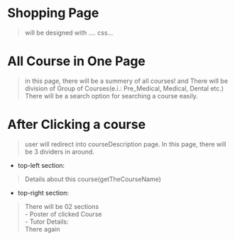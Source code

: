<!-- ============================================ Shopping Page ========================================================== -->
# Shopping Page
  > will be designed with .... css...

# All Course in One Page
  > in this page, there will be a summery of all courses! and There will be division of Group of Courses(e.i.: Pre_Medical, Medical, Dental etc.)  
  There will be a search option for searching a course easily.


# After Clicking a course
  > user will redirect into courseDescription page. In this page, there will be 3 dividers in around.

- top-left section:
> Details about this course(getTheCourseName)

- top-right section:
> There will be 02 sections  
    - Poster of clicked Course  
    - Tutor Details:  
> There again